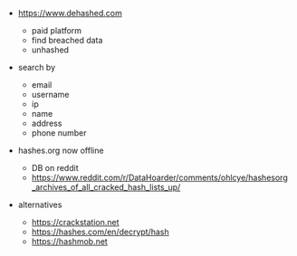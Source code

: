 - https://www.dehashed.com
	- paid platform
	- find breached data
	- unhashed

- search by
	- email
	- username
	- ip
	- name
	- address
	- phone number


- hashes.org now offline
	- DB on reddit
	- https://www.reddit.com/r/DataHoarder/comments/ohlcye/hashesorg_archives_of_all_cracked_hash_lists_up/
- alternatives
	- https://crackstation.net
	- https://hashes.com/en/decrypt/hash
	- https://hashmob.net